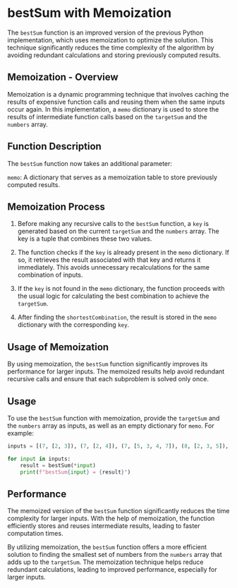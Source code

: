 # bestSum with Memoization

The `bestSum` function is an improved version of the previous Python implementation, which uses memoization to optimize the solution. This technique significantly reduces the time complexity of the algorithm by avoiding redundant calculations and storing previously computed results.

## Memoization - Overview

Memoization is a dynamic programming technique that involves caching the results of expensive function calls and reusing them when the same inputs occur again. In this implementation, a `memo` dictionary is used to store the results of intermediate function calls based on the `targetSum` and the `numbers` array.

## Function Description

The `bestSum` function now takes an additional parameter:

`memo`: A dictionary that serves as a memoization table to store previously computed results.

## Memoization Process

1. Before making any recursive calls to the `bestSum` function, a `key` is generated based on the current `targetSum` and the `numbers` array. The key is a tuple that combines these two values.

2. The function checks if the `key` is already present in the `memo` dictionary. If so, it retrieves the result associated with that key and returns it immediately. This avoids unnecessary recalculations for the same combination of inputs.

3. If the `key` is not found in the `memo` dictionary, the function proceeds with the usual logic for calculating the best combination to achieve the `targetSum`.

4. After finding the `shortestCombination`, the result is stored in the `memo` dictionary with the corresponding `key`.

## Usage of Memoization

By using memoization, the `bestSum` function significantly improves its performance for larger inputs. The memoized results help avoid redundant recursive calls and ensure that each subproblem is solved only once.

## Usage

To use the `bestSum` function with memoization, provide the `targetSum` and the `numbers` array as inputs, as well as an empty dictionary for `memo`. For example:

```python
inputs = [(7, [2, 3]), (7, [2, 4]), (7, [5, 3, 4, 7]), (8, [2, 3, 5]), (300, [7, 14])]

for input in inputs:
    result = bestSum(*input)
    print(f"bestSum{input} = {result}")
```

## Performance

The memoized version of the `bestSum` function significantly reduces the time complexity for larger inputs. With the help of memoization, the function efficiently stores and reuses intermediate results, leading to faster computation times.

By utilizing memoization, the `bestSum` function offers a more efficient solution to finding the smallest set of numbers from the `numbers` array that adds up to the `targetSum`. The memoization technique helps reduce redundant calculations, leading to improved performance, especially for larger inputs.
